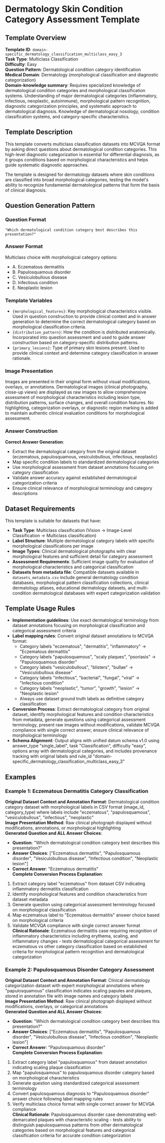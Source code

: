 # Dermatology Skin Condition Category Assessment Template

## Template Overview

**Template ID**: `domain-specific_dermatology_classification_multiclass_easy_3`  
**Task Type**: Multiclass Classification  
**Difficulty**: Easy  
**Question Pattern**: Dermatological condition category identification  
**Medical Domain**: Dermatology (morphological classification and diagnostic categorization)  
**Domain-knowledge summary**: Requires specialized knowledge of dermatological condition categories and morphological classification systems. Understanding of major dermatological categories (inflammatory, infectious, neoplastic, autoimmune), morphological pattern recognition, diagnostic categorization principles, and systematic approach to dermatological diagnosis. Knowledge of dermatological nosology, condition classification systems, and category-specific characteristics.

## Template Description

This template converts multiclass classification datasets into MCVQA format by asking direct questions about dermatological condition categories. This high-level diagnostic categorization is essential for differential diagnosis, as it groups conditions based on morphological characteristics and helps guide systematic diagnostic approaches.

The template is designed for dermatology datasets where skin conditions are classified into broad morphological categories, testing the model's ability to recognize fundamental dermatological patterns that form the basis of clinical diagnosis.

## Question Generation Pattern

### Question Format
```
"Which dermatological condition category best describes this presentation?"
```

### Answer Format
Multiclass choice with morphological category options:
- A. Eczematous dermatitis
- B. Papulosquamous disorder
- C. Vesiculobullous disease
- D. Infectious condition
- E. Neoplastic lesion

### Template Variables
- `{morphological_features}`: Key morphological characteristics visible. Used in question construction to provide clinical context and in answer generation to determine the correct dermatological category based on morphological classification criteria.
- `{distribution_pattern}`: How the condition is distributed anatomically. Incorporated into question assessment and used to guide answer construction based on category-specific distribution patterns.
- `{primary_lesions}`: Type of primary skin lesions present. Used to provide clinical context and determine category classification in answer rationale.

### Image Presentation
Images are presented in their original form without visual modifications, overlays, or annotations. Dermatological images (clinical photography, close-up views) are displayed as raw images to allow comprehensive assessment of morphological characteristics including lesion type, distribution patterns, surface changes, and overall condition features. No highlighting, categorization overlays, or diagnostic region marking is added to maintain authentic clinical evaluation conditions for morphological assessment.

### Answer Construction
**Correct Answer Generation**:
- Extract the dermatological category from the original dataset (eczematous, papulosquamous, vesiculobullous, infectious, neoplastic)
- Map specific condition labels to standardized dermatological categories
- Use morphological assessment from dataset annotations focusing on category classification
- Validate answer accuracy against established dermatological categorization criteria
- Ensure clinical relevance of morphological terminology and category descriptions

## Dataset Requirements

This template is suitable for datasets that have:
- **Task Type**: Multiclass classification (Vision → Image-Level Classification → Multiclass classification)
- **Label Structure**: Multiple dermatological category labels with specific morphological classifications per image
- **Image Types**: Clinical dermatological photographs with clear morphological features and sufficient detail for category assessment
- **Assessment Requirements**: Sufficient image quality for evaluation of morphological characteristics and categorical classification
- **Datasets from metadata file**: Compatible datasets available in `datasets_metadata.csv` include general dermatology condition databases, morphological pattern classification collections, clinical dermatology atlases, educational dermatology datasets, and multi-condition dermatological databases with expert categorization validation

## Template Usage Rules

- **Implementation guidelines**: Use exact dermatological terminology from dataset annotations focusing on morphological classification and categorical assessment criteria
- **Label mapping rules**: Convert original dataset annotations to MCVQA format:
  - Category labels "eczematous", "dermatitis", "inflammatory" → "Eczematous dermatitis"
  - Category labels "papulosquamous", "scaly plaques", "psoriasis" → "Papulosquamous disorder"
  - Category labels "vesiculobullous", "blisters", "bullae" → "Vesiculobullous disease"
  - Category labels "infectious", "bacterial", "fungal", "viral" → "Infectious condition"
  - Category labels "neoplastic", "tumor", "growth", "lesion" → "Neoplastic lesion"
  - Always use dataset ground truth labels as definitive category classification
- **Conversion Process**: Extract dermatological category from original dataset, identify morphological features and condition characteristics from metadata, generate questions using categorical assessment terminology, present raw images without modifications, validate MCVQA compliance with single correct answer, ensure clinical relevance of morphological terminology
- **Schema Alignment**: Output aligns with unified datum schema v1.0 using answer_type "single_label", task "Classification", difficulty "easy", options array with dermatological categories, and includes provenance tracking with original labels and rule_id "domain-specific_dermatology_classification_multiclass_easy_3"

## Examples

### Example 1: Eczematous Dermatitis Category Classification
**Original Dataset Context and Annotation Format**: Dermatological condition category dataset with morphological labels in CSV format (image_id, category_type) where labels include "eczematous", "papulosquamous", "vesiculobullous", "infectious", "neoplastic"  
**Image Presentation Method**: Raw clinical photograph displayed without modifications, annotations, or morphological highlighting  
**Generated Question and ALL Answer Choices**: 
- **Question**: "Which dermatological condition category best describes this presentation?"
- **Answer Choices**: ["Eczematous dermatitis", "Papulosquamous disorder", "Vesiculobullous disease", "Infectious condition", "Neoplastic lesion"]
- **Correct Answer**: "Eczematous dermatitis"  
**Complete Conversion Process Explanation**: 
1. Extract category label "eczematous" from dataset CSV indicating inflammatory dermatitis classification
2. Identify morphological features and condition characteristics from dataset metadata
3. Generate question using categorical assessment terminology focused on morphological classification
4. Map eczematous label to "Eczematous dermatitis" answer choice based on morphological criteria
5. Validate MCVQA compliance with single correct answer format  
**Clinical Rationale**: Eczematous dermatitis case requiring recognition of inflammatory characteristics including erythema, scaling, and inflammatory changes - tests dermatological categorical assessment for eczematous vs other category classification based on established criteria for morphological pattern recognition and dermatological categorization

### Example 2: Papulosquamous Disorder Category Assessment  
**Original Dataset Context and Annotation Format**: Clinical dermatology categorization dataset with expert morphological annotations where "papulosquamous" classification indicates scaling papules and plaques, stored in annotation file with image names and category labels  
**Image Presentation Method**: Raw clinical photograph displayed without modifications, overlays, or categorical annotations  
**Generated Question and ALL Answer Choices**:
- **Question**: "Which dermatological condition category best describes this presentation?"
- **Answer Choices**: ["Eczematous dermatitis", "Papulosquamous disorder", "Vesiculobullous disease", "Infectious condition", "Neoplastic lesion"] 
- **Correct Answer**: "Papulosquamous disorder"  
**Complete Conversion Process Explanation**:
1. Extract category label "papulosquamous" from dataset annotation indicating scaling plaque classification
2. Map "papulosquamous" to papulosquamous disorder category based on morphological characteristics
3. Generate question using standardized categorical assessment terminology
4. Convert papulosquamous diagnosis to "Papulosquamous disorder" answer choice following label mapping rules
5. Verify multiclass choice format with single correct answer for MCVQA compliance  
**Clinical Rationale**: Papulosquamous disorder case demonstrating well-demarcated plaques with characteristic scaling - tests ability to distinguish papulosquamous patterns from other dermatological categories based on morphological features and categorical classification criteria for accurate condition categorization

